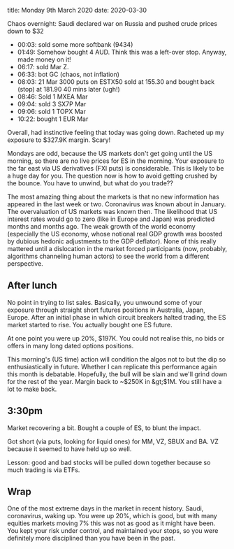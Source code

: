 title:  Monday 9th March 2020
date: 2020-03-30

Chaos overnight: Saudi declared war on Russia and pushed crude prices down to $32

* 00:03: sold some more softbank \(9434\)
* 01:49: Somehow bought 4 AUD. Think this was a left-over stop. Anyway, made money on it!
* 06:17: sold Mar Z. 
* 06:33: bot GC \(chaos, not inflation\)
* 08:03: 21 Mar 3000 puts on ESTX50 sold at 155.30 and bought back \(stop\) at 181.90 40 mins later \(ugh!\)
* 08:46: Sold 1 MXEA Mar
* 09:04: sold 3 SX7P Mar
* 09:06: sold 1 TOPX Mar
* 10:22: bought 1 EUR Mar

Overall, had instinctive feeling that today was going down. Racheted up my exposure to $327.9K margin. Scary!

Mondays are odd, because the US markets don't get going until the US morning, so there are no live prices for ES in the morning. Your exposure to the far east via US derivatives \(FXI puts\) is considerable. This is likely to be a huge day for you. The question now is how to avoid getting crushed by the bounce. You have to unwind, but what do you trade??

The most amazing thing about the markets is that no new information has appeared in the last week or two. Coronavirus was known about in January. The overvaluation of US markets was known then. The likelihood that US interest rates would go to zero \(like in Europe and Japan\) was predicted months and months ago. The weak growth of the world economy \(especially the US economy, whose notional real GDP growth was boosted by dubious hedonic adjustments to the GDP deflator\). None of this really mattered until a dislocation in the market forced participants \(now, probably, algorithms channeling human actors\) to see the world from a different perspective.

## After lunch

No point in trying to list sales. Basically, you unwound some of your exposure through straight short futures positions in Australia, Japan, Europe. After an initial phase in which circuit breakers halted trading, the ES market started to rise. You actually bought one ES future.

At one point you were up 20%, $197K. You could not realise this, no bids or offers in many long dated options positions.

This morning's \(US time\) action will condition the algos not to but the dip so enthusiastically in future. Whether I can replicate this performance again this month is debatable. Hopefully, the bull will be slain and we'll grind down for the rest of the year. Margin back to ~$250K in &gt;$1M. You still have a lot to make back.

## 3:30pm

Market recovering a bit. Bought a couple of ES, to blunt the impact.

Got short \(via puts, looking for liquid ones\) for MM, VZ, SBUX and BA. VZ because it seemed to have held up so well.

Lesson: good and bad stocks will be pulled down together because so much trading is via ETFs.

## Wrap

One of the most extreme days in the market in recent history. Saudi, coronavirus, waking up. You were up 20%, which is good, but with many equities markets moving 7% this was not as good as it might have been. You kept your risk under control, and maintained your stops, so you were definitely more disciplined than you have been in the past.

